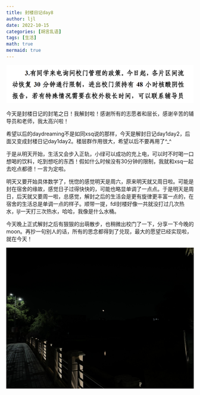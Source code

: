```yaml
---
title: 封楼日记day8
author: ljl
date: 2022-10-15
categories: [胡言乱语]
tags: [生活]
math: true
mermaid: true
---
```


![Desktop View](/assets/img/posts/2022-10-15-%E5%B0%81%E6%A5%BC%E6%97%A5%E8%AE%B0day8/30min.png)

今天是封楼日记的封笔之日！我解封啦！感谢所有的志愿者和层长，感谢辛苦的辅导员和老师，我太高兴啦！

希望以后的daydreaming不是如同xsq说的那样，今天是解封日记day1day2，后面又变成封楼日记day1day2。楼层群作用很大，希望以后不要再用了^_^

于是从明天开始，生活又会步入正轨，小绿可以成功的充上电，可以时不时喝一口想喝的饮料，吃到想吃的东西！假如什么时候没有30分钟的限制，我就和xsq一起去吃点都德！一言为定啦。

明天又要开始具体数学了，恍惚的感觉明天是周六，原来明天就又周日啦。可能是封在宿舍的缘故，感觉日子过得快快的，可能也略显单调了一点点。于是明天是周日，后天就又要周一啦，总感觉，解封之后的生活会是更有旋律更丰富一点的，在宿舍的生活总是单调一点的样子。顺带一提，fdl封楼好像一共就没打过几次热水，ljl一天打三次热水，哈哈，我像是什么水桶。

今天晚上正式解封之后有狠狠的出萌散步，也稍微出校门了一下，分享一下今晚的moon。再抄一句别人的话，所有的思念都得到了兑现，最大的愿望已经实现啦，就在今天！

![Desktop View](/assets/img/posts/2022-10-15-%E5%B0%81%E6%A5%BC%E6%97%A5%E8%AE%B0day8/moon.jpg)

